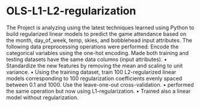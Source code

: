 # OLS-L1-L2-regularization
The Project is analyzing using the latest techniques learned using Python to build regularized linear models to predict the game attendance based on the month, day_of_week, temp, skies, and bobblehead input attributes.
 The following data preprocessing operations were performed: 
Encode the categorical variables using the one-hot encoding.
Made both training and testing datasets have the same data columns (input attributes).
• Standardize the new features by removing the mean and scaling to unit variance.
• Using the training dataset, train 100 L2-regularized linear models corresponding to 100 regularization coefficients evenly spaced between 0.1 and 1000. Use the leave-one-out cross-validation. 
• performed the same operation but now using L1-regularization.
• Trained also a linear model without regularization. 
